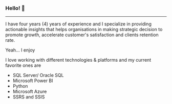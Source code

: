 ### Hello! 👋
_________________________________________________________________________________________________________________________________________________________________________

I have four years (4) years of experience and I specialize in providing actionable insights that helps organisations in making strategic decision to promote growth, accelerate customer's satisfaction and clients retention rate.

Yeah... I enjoy 

I love working with different technologies & platforms and my current favorite ones are

- SQL Server/ Oracle SQL
- Microsoft Power BI
- Python
- Microsoft Azure
- SSRS and SSIS

